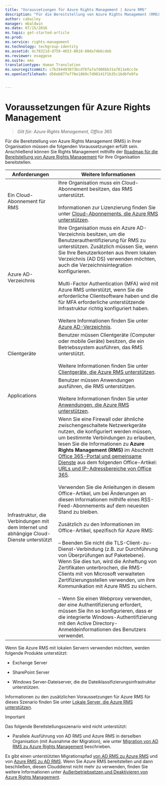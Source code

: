 ```yaml
---
title: "Voraussetzungen für Azure Rights Management | Azure RMS"
description: "Für die Bereitstellung von Azure Rights Management (RMS) in Ihrer Organisation müssen die folgenden Voraussetzungen erfüllt sein. Anschließend können Sie Rights Management mithilfe der Roadmap für die Bereitstellung von Azure Rights Management für Ihre Organisation bereitstellen."
author: cabailey
manager: mbaldwin
ms.date: 07/15/2016
ms.topic: get-started-article
ms.prod: 
ms.service: rights-management
ms.technology: techgroup-identity
ms.assetid: dc78321d-d759-4653-8818-80da74b6cdeb
ms.reviewer: esaggese
ms.suite: ems
translationtype: Human Translation
ms.sourcegitcommit: c7b194493073bcd76fa7a7d06bb31a7811e8cc3e
ms.openlocfilehash: d56eb077ef76e1869c7d90141f1b35c1bdbfe9fa


---
```


# Voraussetzungen für Azure Rights Management

>*Gilt für: Azure Rights Management, Office 365*


Für die Bereitstellung von Azure Rights Management (RMS) in Ihrer Organisation müssen die folgenden Voraussetzungen erfüllt sein. Anschließend können Sie Rights Management mithilfe der [Roadmap für die Bereitstellung von Azure Rights Management](../plan-design/deployment-roadmap.md) für Ihre Organisation bereitstellen.

|Anforderungen|Weitere Informationen|
|---------------|--------------------|
|Ein Cloud-Abonnement für RMS|Ihre Organisation muss ein Cloud-Abonnement besitzen, das RMS unterstützt.<br /><br />Informationen zur Lizenzierung finden Sie unter [Cloud-Abonnements, die Azure RMS unterstützen](requirements-subscriptions.md).|
|Azure AD-Verzeichnis|Ihre Organisation muss ein Azure AD-Verzeichnis besitzen, um die Benutzerauthentifizierung für RMS zu unterstützen. Zusätzlich müssen Sie, wenn Sie Ihre Benutzerkonten aus Ihrem lokalen Verzeichnis (AD DS) verwenden möchten, auch die Verzeichnisintegration konfigurieren.<br /><br />Multi-Factor Authentication (MFA) wird mit Azure RMS unterstützt, wenn Sie die erforderliche Clientsoftware haben und die für MFA erforderliche unterstützende Infrastruktur richtig konfiguriert haben.<br /><br />Weitere Informationen finden Sie unter [Azure AD-Verzeichnis](requirements-azure-ad.md).|
|Clientgeräte|Benutzer müssen Clientgeräte (Computer oder mobile Geräte) besitzen, die ein Betriebssystem ausführen, das RMS unterstützt.<br /><br />Weitere Informationen finden Sie unter [Clientgeräte, die Azure RMS unterstützen](requirements-client-devices.md).|
|Applications|Benutzer müssen Anwendungen ausführen, die RMS unterstützen.<br /><br />Weitere Informationen finden Sie unter [Anwendungen, die Azure RMS unterstützen](requirements-applications.md).|
|Infrastruktur, die Verbindungen mit dem Internet und abhängige Cloud-Dienste unterstützt|Wenn Sie eine Firewall oder ähnliche zwischengeschaltete Netzwerkgeräte nutzen, die konfiguriert werden müssen, um bestimmte Verbindungen zu erlauben, lesen Sie die Informationen zu **Azure Rights Management (RMS)** im Abschnitt [Office 365-Portal und gemeinsame Dienste](https://support.office.com/article/Office-365-URLs-and-IP-address-ranges-8548a211-3fe7-47cb-abb1-355ea5aa88a2#BKMK_Portal-identity) aus dem folgenden Office-Artikel: [URLs und IP-Adressbereiche von Office 365](https://support.office.com/en-US/article/Office-365-URLs-and-IP-address-ranges-8548a211-3fe7-47cb-abb1-355ea5aa88a2).<br /><br />Verwenden Sie die Anleitungen in diesem Office-Artikel, um bei Änderungen an diesen Informationen mithilfe eines RSS-Feed-Abonnements auf dem neuesten Stand zu bleiben.<br /><br />Zusätzlich zu den Informationen im Office-Artikel, spezifisch für Azure RMS:<br /><br />– Beenden Sie nicht die TLS-Client-zu-Dienst-Verbindung (z.B. zur Durchführung von Überprüfungen auf Paketebene). Wenn Sie dies tun, wird die Anheftung von Zertifikaten unterbrochen, die RMS-Clients mit von Microsoft verwalteten Zertifizierungsstellen verwenden, um ihre Kommunikation mit Azure RMS zu sichern.<br /><br />– Wenn Sie einen Webproxy verwenden, der eine Authentifizierung erfordert, müssen Sie ihn so konfigurieren, dass er die integrierte Windows-Authentifizierung mit den Active Directory-Anmeldeinformationen des Benutzers verwendet.|

Wenn Sie Azure RMS mit lokalen Servern verwenden möchten, werden folgende Produkte unterstützt:

-   Exchange Server

-   SharePoint Server

-   Windows Server-Dateiserver, die die Dateiklassifizierungsinfrastruktur unterstützen.

Informationen zu den zusätzlichen Voraussetzungen für Azure RMS für dieses Szenario finden Sie unter [Lokale Server, die Azure RMS unterstützen](requirements-servers.md).

> [!IMPORTANT]
> Das folgende Bereitstellungsszenario wird nicht unterstützt:
> 
> -   Parallele Ausführung von AD RMS und Azure RMS in derselben Organisation (mit Ausnahme der Migration), wie unter [Migration von AD RMS zu Azure Rights Management](../plan-design/migrate-from-ad-rms-to-azure-rms.md) beschrieben.
> 
> Es gibt einen unterstützten Migrationspfad [von AD RMS zu Azure RMS](http://technet.microsoft.com/library/Dn858447.aspx) und von [Azure RMS zu AD RMS](http://msdn.microsoft.com/library/azure/dn629429.aspx). Wenn Sie Azure RMS bereitstellen und dann beschließen, diesen Clouddienst nicht mehr zu verwenden, finden Sie weitere Informationen unter [Außerbetriebsetzen und Deaktivieren von Azure Rights Management](../deploy-use/decommission-deactivate.md).






<!--HONumber=Aug16_HO4-->


